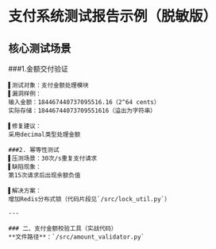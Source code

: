# 支付系统测试报告示例（脱敏版）
 
## 核心测试场景
###1.金额交付验证
```test-case 
▌测试对象：支付金额处理模块  
▌漏洞样例：  
输入金额：184467440737095516.16（2^64 cents）  
实际存储：18446744073709551616（溢出为字符串）  
 
▌修复建议：  
采用decimal类型处理金额

###2. 幂等性测试
▌压测场景：30次/s重复支付请求  
▌缺陷现象：  
第15次请求后出现余额负值  
 
▌解决方案：  
增加Redis分布式锁（代码片段见`/src/lock_util.py`）

---
 
### 二、支付金额校验工具（实战代码）
**文件路径**：`/src/amount_validator.py`  
